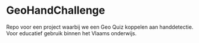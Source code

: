 # GeoHandChallenge
Repo voor een project waarbij we een Geo Quiz koppelen aan handdetectie. Voor educatief gebruik binnen het Vlaams onderwijs. 
